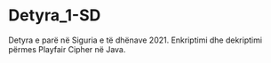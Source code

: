# Detyra_1-SD
Detyra e parë në Siguria e të dhënave 2021.
Enkriptimi dhe dekriptimi përmes Playfair Cipher në Java.
